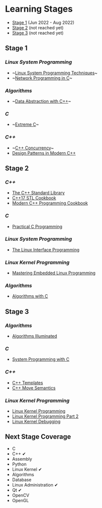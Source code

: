 # Learning Stages

* [Stage 1](#stage-1) (Jun 2022 - Aug 2022)
* [Stage 2](#stage-2) (not reached yet)
* [Stage 3](#stage-3) (not reached yet)

## Stage 1

### _Linux System Programming_

* ~[Linux System Programming Techniques](https://github.com/briansalehi/citation/blob/main/books/9781789951288.md)~
* ~[Network Programming in C](https://github.com/briansalehi/citation/blob/main/books/9781789349863.md)~

### _Algorithms_

* ~[Data Abstraction with C++](https://github.com/briansalehi/citation/blob/main/books/9780273768418.md)~

### _C_

* ~[Extreme C](https://github.com/briansalehi/citation/blob/main/books/9781789343625.md)~

### _C++_

* ~[C++ Concurrency](https://github.com/briansalehi/citation/blob/main/books/9781617294693.md)~
* [Design Patterns in Modern C++](https://github.com/briansalehi/citation/blob/main/books/9781484272947.md)

## Stage 2

### _C++_

* [The C++ Standard Library](https://github.com/briansalehi/citation/blob/main/books/9780321623218.md)
* [C++17 STL Cookbook](https://github.com/briansalehi/citation/blob/main/books/9781787120495.md)
* [Modern C++ Programming Cookbook](https://github.com/briansalehi/citation/blob/main/books/9781800208988.md)

### _C_

* [Practical C Programming](https://github.com/briansalehi/citation/blob/main/)

### _Linux System Programming_

* [The Linux Interface Programming](https://github.com/briansalehi/citation/blob/main/books/9781593272203.md)

### _Linux Kernel Programming_

* [Mastering Embedded Linux Programming](https://github.com/briansalehi/citation/blob/main/books/9781789530384.md)

### _Algorithms_

* [Algorithms with C](https://github.com/briansalehi/citation/blob/main/)

## Stage 3

### _Algorithms_

* [Algorithms Illuminated](https://github.com/briansalehi/citation/blob/main/)

### _C_

* [System Programming with C](https://github.com/briansalehi/citation/blob/main/)

### _C++_

* [C++ Templates](https://github.com/briansalehi/citation/blob/main/)
* [C++ Move Semantics](https://github.com/briansalehi/citation/blob/main/)

### _Linux Kernel Programming_

* [Linux Kernel Programming](https://github.com/briansalehi/citation/blob/main/books/9781789953435.md)
* [Linux Kernel Programming Part 2](https://github.com/briansalehi/citation/blob/main/books/9781801079518.md)
* [Linux Kernel Debugging](https://github.com/briansalehi/citation/blob/main/books/9781801075039.md)

## Next Stage Coverage

* C
* C++ ✔
* Assembly
* Python
* Linux Kernel ✔
* Algorithms
* Database
* Linux Administration ✔
* Qt ✔
* OpenCV
* OpenGL
